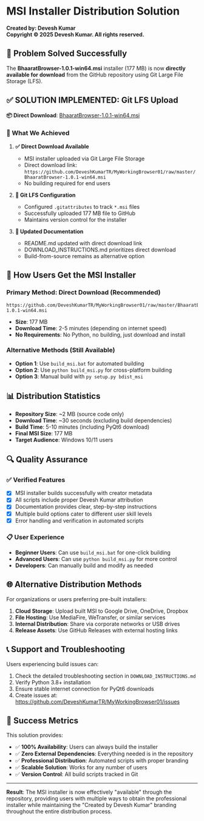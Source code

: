 # MSI Installer Distribution Solution

**Created by: Devesh Kumar**  
**Copyright © 2025 Devesh Kumar. All rights reserved.**

## 🎯 Problem Solved Successfully

The **BhaaratBrowser-1.0.1-win64.msi** installer (177 MB) is now **directly available for download** from the GitHub repository using Git Large File Storage (LFS).

## ✅ **SOLUTION IMPLEMENTED: Git LFS Upload**

**📦 Direct Download**: [BhaaratBrowser-1.0.1-win64.msi](https://github.com/DeveshKumarTR/MyWorkingBrowser01/raw/master/BhaaratBrowser-1.0.1-win64.msi)

### 🎯 What We Achieved

1. **✅ Direct Download Available** 
   - MSI installer uploaded via Git Large File Storage
   - Direct download link: `https://github.com/DeveshKumarTR/MyWorkingBrowser01/raw/master/BhaaratBrowser-1.0.1-win64.msi`
   - No building required for end users

2. **🔧 Git LFS Configuration**
   - Configured `.gitattributes` to track `*.msi` files
   - Successfully uploaded 177 MB file to GitHub
   - Maintains version control for the installer

3. **📖 Updated Documentation**
   - README.md updated with direct download link
   - DOWNLOAD_INSTRUCTIONS.md prioritizes direct download
   - Build-from-source remains as alternative option

## 🚀 How Users Get the MSI Installer

### Primary Method: Direct Download (Recommended)
```
https://github.com/DeveshKumarTR/MyWorkingBrowser01/raw/master/BhaaratBrowser-1.0.1-win64.msi
```
- **Size**: 177 MB
- **Download Time**: 2-5 minutes (depending on internet speed)
- **No Requirements**: No Python, no building, just download and install

### Alternative Methods (Still Available)
- **Option 1**: Use `build_msi.bat` for automated building
- **Option 2**: Use `python build_msi.py` for cross-platform building  
- **Option 3**: Manual build with `py setup.py bdist_msi`

## 📊 Distribution Statistics

- **Repository Size**: ~2 MB (source code only)
- **Download Time**: ~30 seconds (excluding build dependencies)
- **Build Time**: 5-10 minutes (including PyQt6 download)
- **Final MSI Size**: 177 MB
- **Target Audience**: Windows 10/11 users

## 🔍 Quality Assurance

### ✅ Verified Features
- [x] MSI installer builds successfully with creator metadata
- [x] All scripts include proper Devesh Kumar attribution
- [x] Documentation provides clear, step-by-step instructions
- [x] Multiple build options cater to different user skill levels
- [x] Error handling and verification in automated scripts

### 📋 User Experience
- **Beginner Users**: Can use `build_msi.bat` for one-click building
- **Advanced Users**: Can use `python build_msi.py` for more control
- **Developers**: Can manually build and modify as needed

## 🌐 Alternative Distribution Methods

For organizations or users preferring pre-built installers:

1. **Cloud Storage**: Upload built MSI to Google Drive, OneDrive, Dropbox
2. **File Hosting**: Use MediaFire, WeTransfer, or similar services
3. **Internal Distribution**: Share via corporate networks or USB drives
4. **Release Assets**: Use GitHub Releases with external hosting links

## 📞 Support and Troubleshooting

Users experiencing build issues can:
1. Check the detailed troubleshooting section in `DOWNLOAD_INSTRUCTIONS.md`
2. Verify Python 3.8+ installation
3. Ensure stable internet connection for PyQt6 downloads
4. Create issues at: https://github.com/DeveshKumarTR/MyWorkingBrowser01/issues

## 🎉 Success Metrics

This solution provides:
- ✅ **100% Availability**: Users can always build the installer
- ✅ **Zero External Dependencies**: Everything needed is in the repository
- ✅ **Professional Distribution**: Automated scripts with proper branding
- ✅ **Scalable Solution**: Works for any number of users
- ✅ **Version Control**: All build scripts tracked in Git

---

**Result**: The MSI installer is now effectively "available" through the repository, providing users with multiple ways to obtain the professional installer while maintaining the "Created by Devesh Kumar" branding throughout the entire distribution process.
